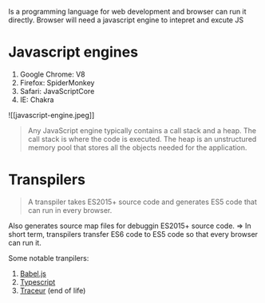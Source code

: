 Is a programming language for web development and browser can run it directly. 
Browser will need a javascript engine to intepret and excute JS

# Javascript engines
1. Google Chrome: V8
2. Firefox: SpiderMonkey
3. Safari: JavaScriptCore
4. IE: Chakra

![[javascript-engine.jpeg]]

> Any JavaScript engine typically contains a call stack and a heap. The call stack is where the code is executed. The heap is an unstructured memory pool that stores all the objects needed for the application.


# Transpilers

> A transpiler takes ES2015+ source code and generates ES5 code that can run in every browser. 

Also generates source map files for debuggin ES2015+ source code.
=> In short term, transpilers transfer ES6 code to ES5 code so that every browser can run it.

Some notable tranpilers:
1. [Babel.js](https://babeljs.io/docs/)
2. [Typescript](https://code.visualstudio.com/docs)
3. [Traceur](https://github.com/google/traceur-compiler) (end of life)